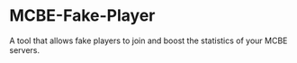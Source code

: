 # MCBE-Fake-Player
A tool that allows fake players to join and boost the statistics of your MCBE servers.
